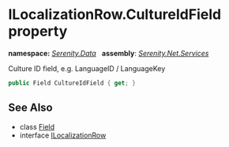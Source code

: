 # ILocalizationRow.CultureIdField property
**namespace:** *[Serenity.Data](../../README.md#serenity.data-namespace)*   **assembly**: *[Serenity.Net.Services](../../README.md)*

Culture ID field, e.g. LanguageID / LanguageKey

```csharp
public Field CultureIdField { get; }
```

## See Also

* class [Field](../Serenity.Net.Entity/../Field.md)
* interface [ILocalizationRow](../ILocalizationRow.md)